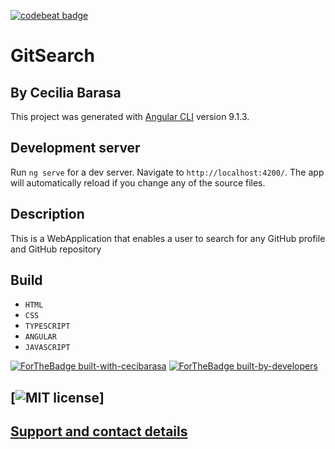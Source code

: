 [![codebeat badge](https://codebeat.co/badges/fb3f3fac-a3d5-4022-b1d9-2729d27ab048)](https://codebeat.co/projects/github-com-cecibarasa-gitsearch-master)

# GitSearch

## By Cecilia Barasa
This project was generated with [Angular CLI](https://github.com/angular/angular-cli) version 9.1.3.

## Development server

Run `ng serve` for a dev server. Navigate to `http://localhost:4200/`. The app will automatically reload if you change any of the source files.

## Description

This is a WebApplication that enables a user to search for any GitHub profile and GitHub repository

## Build

* `HTML`
* `CSS`
* `TYPESCRIPT`
* `ANGULAR`
* `JAVASCRIPT`

[![ForTheBadge built-with-cecibarasa](http://ForTheBadge.com/images/badges/built-with-love.svg)](https://GitHub.com/cecibarasa/) [![ForTheBadge built-by-developers](http://ForTheBadge.com/images/badges/built-by-developers.svg)](https://GitHub.com/cecibarasa/)

## [![MIT license](https://img.shields.io/badge/License-MIT-blue.svg)]

## [Support and contact details](https://www.linkedin.com/in/cecilia-barasa-4a8311195/)
